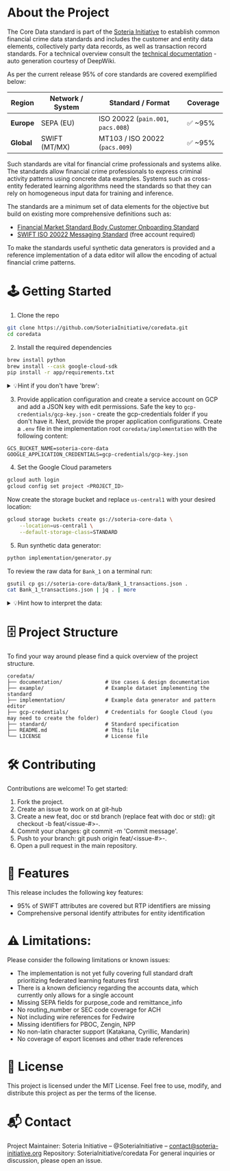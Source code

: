 # About the Project
The Core Data standard is part of the [Soteria Initiative](https://soteria-initiative.org/) to establish common financial
crime data standards and includes the customer and entity data elements, collectively 
party data records, as well as transaction record standards. For a technical overview consult the [technical documentation](https://deepwiki.com/SoteriaInitiative/coredata) - auto generation courtesy of DeepWiki.

As per the current release 95% of core standards are covered exemplified below:

| Region        | Network / System       | Standard / Format           | Coverage | 
|---------------|-------------------------|------------------------------|----------------------------|
| **Europe**    | SEPA (EU)               | ISO 20022 (`pain.001`, `pacs.008`) | ✅ ~95%                     | 
| **Global**    | SWIFT (MT/MX)           | MT103 / ISO 20022 (`pacs.009`) | ✅ ~95%                  | 

Such standards are vital for financial crime professionals and systems alike.
The standards allow financial crime professionals to express criminal activity patterns
using concrete data examples. Systems such as cross-entity federated learning algorithms
need the standards so that they can rely on homogeneous input data for training and inference.

The standards are a minimum set of data elements for the objective but build on
existing more comprehensive definitions such as:
- [Financial Market Standard Body Customer Onboarding Standard](https://fmsb.com/wp-content/uploads/2024/12/20241217_Standard-for-COB_FINAL.pdf)
- [SWIFT ISO 20022 Messaging Standard](https://www2.swift.com/knowledgecentre/products/Standards%20MX/publications?protected=true&reload-date=1743955486276) (free account required)

To make the standards useful synthetic data generators is provided and a reference
implementation of a data editor will allow the encoding of actual financial crime patterns.

# 🕹 Getting Started
1. Clone the repo
```zsh
git clone https://github.com/SoteriaInitiative/coredata.git
cd coredata
```
2. Install the required dependencies
```zsh
brew install python
brew install --cask google-cloud-sdk
pip install -r app/requirements.txt
```
<details>
    <summary>💡Hint if you don't have 'brew':</summary>

If you do not have the ``brew`` tool installed, open a terminal
window and type: 
```zsh
/bin/bash -c "$(curl -fsSL https://raw.githubusercontent.com/Homebrew/install/HEAD/install.sh)"
```

If you are using an Intel Mac computer type the following after the installation:
```zsh
echo 'eval "$(/home/linuxbrew/.linuxbrew/bin/brew shellenv)"' >> ~/.bashrc
eval "$(/home/linuxbrew/.linuxbrew/bin/brew shellenv)"
```

If you are using an Apple Silicon (M1, M2, etc.) computer type the following after the installation:
```zsh
echo 'eval "$(/opt/homebrew/bin/brew shellenv)"' >> ~/.zprofile
eval "$(/opt/homebrew/bin/brew shellenv)"
```

You can verify the installation by typing:
```zsh
brew doctor
```

If terminal prints ``Your system is ready to brew`` everything worked OK.

</details>

3. Provide application configuration and create a service account on GCP and add a JSON key with edit permissions.
Safe the key to ``gcp-credentials/gcp-key.json`` - create the gcp-credentials folder if you don't have it.
Next, provide the proper application configurations. 
Create a ``.env`` file in the implementation root ``coredata/implementation`` with
the following content:
```text
GCS_BUCKET_NAME=soteria-core-data
GOOGLE_APPLICATION_CREDENTIALS=gcp-credentials/gcp-key.json
```

4. Set the Google Cloud parameters
```zsh
gcloud auth login
gcloud config set project <PROJECT_ID>
```
Now create the storage bucket and replace `us-central1` with your desired location:
```zsh
gcloud storage buckets create gs://soteria-core-data \
    --location=us-central1 \
    --default-storage-class=STANDARD

```
5. Run synthetic data generator:
```zsh
python implementation/generator.py
```
To review the raw data for ``Bank_1`` on a terminal run:
```zsh
gsutil cp gs://soteria-core-data/Bank_1_transactions.json .
cat Bank_1_transactions.json | jq . | more
```
<details>
    <summary>💡Hint how to interpret the data:</summary>

Observe that each bank detects only a small set of transaction 
(local_label is 1 but global is 1) but the vast majority
of illicit transactions is not detected (local_label is 0 but global is 1) 
because these are not part of the local knowledge/scenario pool.

</details>

# 🗄️ Project Structure
To find your way around please find a quick overview of the project structure.
```
coredata/
├── documentation/              # Use cases & design documentation
├── example/                    # Example dataset implementing the standard
├── implementation/             # Example data generator and pattern editor
├── gcp-credentials/            # Credentials for Google Cloud (you may need to create the folder)
├── standard/                   # Standard specification
├── README.md                   # This file
└── LICENSE                     # License file
```
# 🛠️ Contributing
Contributions are welcome! To get started:

1. Fork the project. 
2. Create an issue to work on at git-hub
2. Create a new feat, doc or std branch (replace feat with doc or std): git checkout -b feat/<issue-#>-<change>. 
3. Commit your changes: git commit -m 'Commit message'. 
4. Push to your branch: git push origin feat/<issue-#>-<change>. 
5. Open a pull request in the main repository.

# 🚀 Features

This release includes the following key features:
- 95% of SWIFT attributes are covered but RTP identifiers are missing
- Comprehensive personal identify attributes for entity identification

# ⚠️ Limitations:
Please consider the following limitations or known issues:
- The implementation is not yet fully covering full standard draft prioritizing federated learning features first
- There is a known deficiency regarding the accounts data, which currently only allows for a single account
- Missing SEPA fields for purpose_code and remittance_info
- No routing_number or SEC code coverage for ACH
- Not including wire references for Fedwire
- Missing identifiers for PBOC, Zengin, NPP
- No non-latin character support (Katakana, Cyrillic, Mandarin)
- No coverage of export licenses and other trade references
# 📄 License
This project is licensed under the MIT License.
Feel free to use, modify, and distribute this project as per the terms of the license.
# 📬 Contact
Project Maintainer: Soteria Initiative – @SoteriaInitiative – contact@soteria-initiative.org
Repository: SoteriaInitiative/coredata
For general inquiries or discussion, please open an issue.
